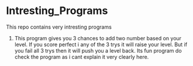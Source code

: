 # Intresting_Programs

This repo contains very intresting programs 

1) This program gives you 3 chances to add two number based on your level. If you score perfect i any of the 3 trys it will raise your level. But if you fail all 3 trys then it will push you a level back. Its fun program do check the program as i cant explain it very clearly here.
